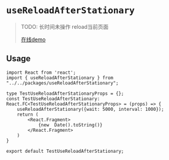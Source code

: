 # `useReloadAfterStationary`

> TODO: 长时间未操作 reload当前页面
>
> [在线demo](https://ligaopeng123-npm.github.io/hooks/?path=/story/example-usereloadafterstationary--demo)

## Usage

```tsx
import React from 'react';
import { useReloadAfterStationary } from "../../packages/useReloadAfterStationary";

type TestUseReloadAfterStationaryProps = {};
const TestUseReloadAfterStationary: React.FC<TestUseReloadAfterStationaryProps> = (props) => {
    useReloadAfterStationary({wait: 5000, interval: 1000});
    return (
        <React.Fragment>
            {new  Date().toString()}
        </React.Fragment>
    )
}

export default TestUseReloadAfterStationary;
```
